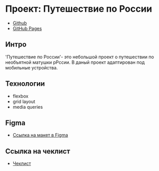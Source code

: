 # Проект: Путешествие по России
* [Github](https://github.com/JekaEvgeniy/russian-travel)
* [GitHub Pages](https://jekaevgeniy.github.io/russian-travel/index.html)

## Интро
'Путешествие по России'- это небольшой проект о путешествии по необъятной матушки рРссии. В даный проект адаптирован под мобильные устройства.

## Технологии
* flexbox
* grid layout
* media queries

## Figma
* [Ссылка на макет в Figma](https://www.figma.com/file/5S2WSbEFL6awjVWJ0NWL8Q/Sprint-3_-Russia-_-desktop-mobile?node-id=28503%3A0)

## Ссылка на чеклист
* [Чеклист](https://code.s3.yandex.net/web-developer/checklists-pdf/new-program/checklist-3.pdf)

